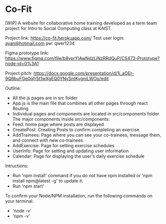 # Co-Fit

[WIP] A website for collaborative home training developed as a term team project for Intro to Social Computing class at KAIST.

Project link: https://co-fit.herokuapp.com/
Test user login:  ayan@hotmail.com
             pw:  qwer1234
             
Figma prototype link: https://www.figma.com/file/b8vprYlAwNdzLiNzRRdQuP/CS473-Prototype?node-id=0%3A1

Project pitch: https://docs.google.com/presentation/d/1j_aOEr-9Q6buFGe0qfr5t1wXgEQ0YNySntKygniLWOo/edit

Outline:
- All the js pages are in src folder
- App.js is the main file that combines all other pages through react Routing
- Individual pages and components are located in src/components folder
The major components inside src/components:
- Feed: home page where posts are displayed
- CreatePost: Creating Posts to confirm completing an exercise
- AddTrainees: Page where you can see your co-trainees, message them, and connect with new co-trainees.
- AddExercise: Page for setting exercise schedules
- UserInfo: Page for setting and updating user information
- Calendar: Page for displaying the user's daily exercise schedule


Intructions:
- Run 'npm install' command if you do not have npm installed or 'npm install npm@latest -g' to update it.
- Run 'npm start'

To confirm your Node/NPM installation, run the following commands on your terminal:
- 'node -v'
- 'npm -v'
